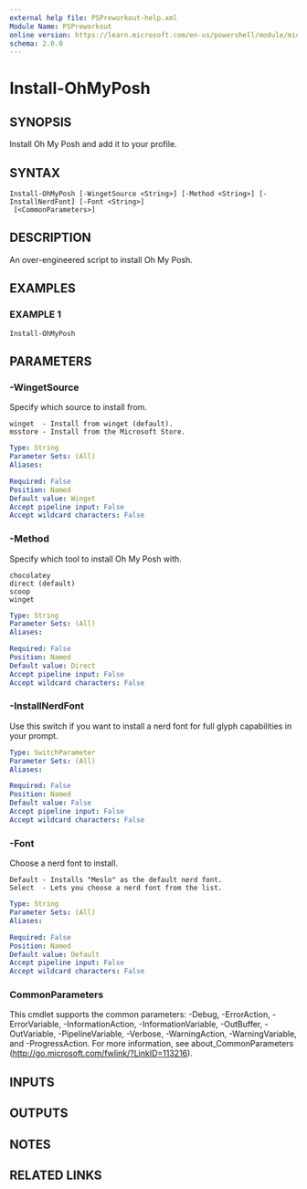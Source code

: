 ```yaml
---
external help file: PSPreworkout-help.xml
Module Name: PSPreworkout
online version: https://learn.microsoft.com/en-us/powershell/module/microsoft.powershell.core/about/about_environment_variables
schema: 2.0.0
---
```


# Install-OhMyPosh

## SYNOPSIS
Install Oh My Posh and add it to your profile.

## SYNTAX

```
Install-OhMyPosh [-WingetSource <String>] [-Method <String>] [-InstallNerdFont] [-Font <String>]
 [<CommonParameters>]
```

## DESCRIPTION
An over-engineered script to install Oh My Posh.

## EXAMPLES

### EXAMPLE 1
```
Install-OhMyPosh
```

## PARAMETERS

### -WingetSource
Specify which source to install from.

    winget  - Install from winget (default).
    msstore - Install from the Microsoft Store.

```yaml
Type: String
Parameter Sets: (All)
Aliases:

Required: False
Position: Named
Default value: Winget
Accept pipeline input: False
Accept wildcard characters: False
```

### -Method
Specify which tool to install Oh My Posh with.

    chocolatey
    direct (default)
    scoop
    winget

```yaml
Type: String
Parameter Sets: (All)
Aliases:

Required: False
Position: Named
Default value: Direct
Accept pipeline input: False
Accept wildcard characters: False
```

### -InstallNerdFont
Use this switch if you want to install a nerd font for full glyph capabilities in your prompt.

```yaml
Type: SwitchParameter
Parameter Sets: (All)
Aliases:

Required: False
Position: Named
Default value: False
Accept pipeline input: False
Accept wildcard characters: False
```

### -Font
Choose a nerd font to install.

    Default - Installs "Meslo" as the default nerd font.
    Select  - Lets you choose a nerd font from the list.

```yaml
Type: String
Parameter Sets: (All)
Aliases:

Required: False
Position: Named
Default value: Default
Accept pipeline input: False
Accept wildcard characters: False
```

### CommonParameters
This cmdlet supports the common parameters: -Debug, -ErrorAction, -ErrorVariable, -InformationAction, -InformationVariable, -OutBuffer, -OutVariable, -PipelineVariable, -Verbose, -WarningAction, -WarningVariable, and -ProgressAction. 
For more information, see about_CommonParameters (http://go.microsoft.com/fwlink/?LinkID=113216).

## INPUTS

## OUTPUTS

## NOTES

## RELATED LINKS
